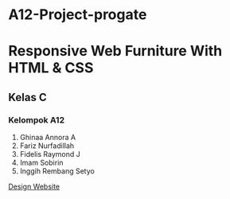 # A12-Project-progate

<h1>Responsive Web Furniture With HTML & CSS</h1>
<h2>Kelas C</h2>
<h3>Kelompok A12</h3>
<ol>
    <li>Ghinaa Annora A</li>
    <li>Fariz Nurfadillah</li>
    <li>Fidelis Raymond J</li>
    <li>Imam Sobirin</li>
    <li>Inggih Rembang Setyo</li>
</ol>

<a href="https://www.figma.com/file/wMX41O8AOKunoQeF9Gmg00/PROGATE?node-id=0%3A1">Design Website</a>
